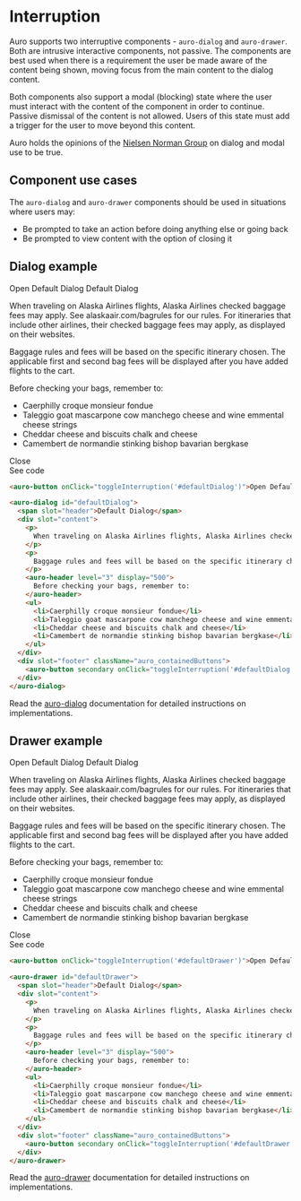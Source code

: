 # Interruption

Auro supports two interruptive components - `auro-dialog` and `auro-drawer`. Both are intrusive interactive components, not passive. The components are best used when there is a requirement the user be made aware of the content being shown, moving focus from the main content to the dialog content.

Both components also support a modal (blocking) state where the user must interact with the content of the component in order to continue. Passive dismissal of the content is not allowed. Users of this state must add a trigger for the user to move beyond this content.

Auro holds the opinions of the [Nielsen Norman Group](https://www.nngroup.com/articles/modal-nonmodal-dialog/) on dialog and modal use to be true.

## Component use cases

The `auro-dialog` and `auro-drawer` components should be used in situations where users may:

* Be prompted to take an action before doing anything else or going back
* Be prompted to view content with the option of closing it

## Dialog example

<div class="exampleWrapper">
  <auro-button onClick="toggleInterruption('#defaultDialog')">Open Default Dialog</auro-button>

  <auro-dialog id="defaultDialog">
    <span slot="header">Default Dialog</span>
    <div slot="content">
      <p>
        When traveling on Alaska Airlines flights, Alaska Airlines checked baggage fees may apply. See <auro-hyperlink href="https://www.alaskaair.com/bagrules" target="_blank">alaskaair.com/bagrules</auro-hyperlink> for our rules. For itineraries that include other airlines, their checked baggage fees may apply, as displayed on their websites.
      </p>
      <p>
        Baggage rules and fees will be based on the specific itinerary chosen. The applicable first and second bag fees will be displayed after you have added flights to the cart.
      </p>
      <auro-header level="3" display="500">
        Before checking your bags, remember to:
      </auro-header>
      <ul>
        <li>Caerphilly croque monsieur fondue</li>
        <li>Taleggio goat mascarpone cow manchego cheese and wine emmental cheese strings</li>
        <li>Cheddar cheese and biscuits chalk and cheese</li>
        <li>Camembert de normandie stinking bishop bavarian bergkase</li>
      </ul>
    </div>
    <div slot="footer" className="auro_containedButtons">
      <auro-button secondary onClick="toggleInterruption('#defaultDialog')">Close</auro-button>
    </div>
  </auro-dialog>
</div>

<auro-accordion lowProfile justifyRight>
  <span slot="trigger">See code</span>

```html
<auro-button onClick="toggleInterruption('#defaultDialog')">Open Default Dialog</auro-button>

<auro-dialog id="defaultDialog">
  <span slot="header">Default Dialog</span>
  <div slot="content">
    <p>
      When traveling on Alaska Airlines flights, Alaska Airlines checked baggage fees may apply. See <auro-hyperlink href="https://www.alaskaair.com/bagrules" target="_blank">alaskaair.com/bagrules</auro-hyperlink> for our rules. For itineraries that include other airlines, their checked baggage fees may apply, as displayed on their websites.
    </p>
    <p>
      Baggage rules and fees will be based on the specific itinerary chosen. The applicable first and second bag fees will be displayed after you have added flights to the cart.
    </p>
    <auro-header level="3" display="500">
      Before checking your bags, remember to:
    </auro-header>
    <ul>
      <li>Caerphilly croque monsieur fondue</li>
      <li>Taleggio goat mascarpone cow manchego cheese and wine emmental cheese strings</li>
      <li>Cheddar cheese and biscuits chalk and cheese</li>
      <li>Camembert de normandie stinking bishop bavarian bergkase</li>
    </ul>
  </div>
  <div slot="footer" className="auro_containedButtons">
    <auro-button secondary onClick="toggleInterruption('#defaultDialog')">Close</auro-button>
  </div>
</auro-dialog>
```
</auro-accordion>

Read the [auro-dialog](https://auro.alaskaair.com/components/auro/interruption/dialog) documentation for detailed instructions on implementations.

## Drawer example

<div class="exampleWrapper">
  <auro-button onClick="toggleInterruption('#defaultDrawer')">Open Default Dialog</auro-button>

  <auro-drawer id="defaultDrawer">
    <span slot="header">Default Dialog</span>
    <div slot="content">
      <p>
        When traveling on Alaska Airlines flights, Alaska Airlines checked baggage fees may apply. See <auro-hyperlink href="https://www.alaskaair.com/bagrules" target="_blank">alaskaair.com/bagrules</auro-hyperlink> for our rules. For itineraries that include other airlines, their checked baggage fees may apply, as displayed on their websites.
      </p>
      <p>
        Baggage rules and fees will be based on the specific itinerary chosen. The applicable first and second bag fees will be displayed after you have added flights to the cart.
      </p>
      <auro-header level="3" display="500">
        Before checking your bags, remember to:
      </auro-header>
      <ul>
        <li>Caerphilly croque monsieur fondue</li>
        <li>Taleggio goat mascarpone cow manchego cheese and wine emmental cheese strings</li>
        <li>Cheddar cheese and biscuits chalk and cheese</li>
        <li>Camembert de normandie stinking bishop bavarian bergkase</li>
      </ul>
    </div>
    <div slot="footer" className="auro_containedButtons">
      <auro-button secondary onClick="toggleInterruption('#defaultDrawer')">Close</auro-button>
    </div>
  </auro-drawer>
</div>

<auro-accordion lowProfile justifyRight>
  <span slot="trigger">See code</span>

```html
<auro-button onClick="toggleInterruption('#defaultDrawer')">Open Default Dialog</auro-button>

<auro-drawer id="defaultDrawer">
  <span slot="header">Default Dialog</span>
  <div slot="content">
    <p>
      When traveling on Alaska Airlines flights, Alaska Airlines checked baggage fees may apply. See <auro-hyperlink href="https://www.alaskaair.com/bagrules" target="_blank">alaskaair.com/bagrules</auro-hyperlink> for our rules. For itineraries that include other airlines, their checked baggage fees may apply, as displayed on their websites.
    </p>
    <p>
      Baggage rules and fees will be based on the specific itinerary chosen. The applicable first and second bag fees will be displayed after you have added flights to the cart.
    </p>
    <auro-header level="3" display="500">
      Before checking your bags, remember to:
    </auro-header>
    <ul>
      <li>Caerphilly croque monsieur fondue</li>
      <li>Taleggio goat mascarpone cow manchego cheese and wine emmental cheese strings</li>
      <li>Cheddar cheese and biscuits chalk and cheese</li>
      <li>Camembert de normandie stinking bishop bavarian bergkase</li>
    </ul>
  </div>
  <div slot="footer" className="auro_containedButtons">
    <auro-button secondary onClick="toggleInterruption('#defaultDrawer')">Close</auro-button>
  </div>
</auro-drawer>
```
</auro-accordion>

Read the [auro-drawer](https://auro.alaskaair.com/components/auro/interruption/drawer) documentation for detailed instructions on implementations.
